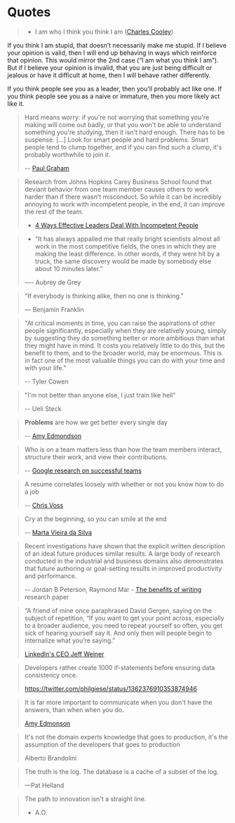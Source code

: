 # Quotes

> - I am who I think you think I am ([Charles Cooley](https://en.wikipedia.org/wiki/Charles_Cooley))

If you think I am stupid, that doesn’t necessarily make me stupid. If I believe your opinion is valid, then I will end up behaving in ways which reinforce that opinion. This would mirror the 2nd case (“I am what you think I am”). But if I believe your opinion is invalid, that you are just being difficult or jealous or have it difficult at home, then I will behave rather differently.

If you think people see you as a leader, then you'll probably act like one.
If you think people see you as a naive or immature, then you more likely act like it.

> Hard means worry: if you're not worrying that something you're making will come out badly, or that you won't be able to understand something you're studying, then it isn't hard enough. There has to be suspense. [...] Look for smart people and hard problems. Smart people tend to clump together, and if you can find such a clump, it's probably worthwhile to join it.
>
> -- [Paul Graham](http://www.paulgraham.com/hs.html?viewfullsite=1)

> Research from Johns Hopkins Carey Business School found that deviant behavior from one team member causes others to work harder than if there wasn’t misconduct. So while it can be incredibly annoying to work with incompetent people, in the end, it can improve the rest of the team.
>
> - [4 Ways Effective Leaders Deal With Incompetent People](https://www.entrepreneur.com/article/283996)

> - “It has always appalled me that really bright scientists almost all work in the most competitive fields, the ones in which they are making the least difference. In other words, if they were hit by a truck, the same discovery would be made by somebody else about 10 minutes later.”
>
> —- Aubrey de Grey

> “If everybody is thinking alike, then no one is thinking.”
>
> — Benjamin Franklin

> "At critical moments in time, you can raise the aspirations of other people significantly, especially when they are relatively young, simply by suggesting they do something better or more ambitious than what they might have in mind. It costs you relatively little to do this, but the benefit to them, and to the broader world, may be enormous. This is in fact one of the most valuable things you can do with your time and with your life."
>
> -- Tyler Cowen

> "I'm not better than anyone else, I just train like hell"
>
> -- Ueli Steck

> **Problems** are how we get better every single day
>
> -- [Amy Edmondson](https://youtu.be/SkFohYhIaSQ?t=468)

> Who is on a team matters less than how the team members interact, structure their work, and view their contributions.
>
> -- [Google research on successful teams](https://rework.withgoogle.com/blog/five-keys-to-a-successful-google-team/)

> A resume correlates loosely with whether or not you know how to do a job
>
> -- [Chris Voss](https://youtu.be/llctqNJr2IU?t=561)

> Cry at the beginning, so you can smile at the end
>
> -- [Marta Vieira da Silva](https://youtu.be/lrT8_jqprgw?t=53)

> Recent investigations have shown that the explicit written description of an ideal future produces similar results. A large body of research conducted in the industrial and business domains also demonstrates that future authoring or goal-setting results in improved productivity and performance.
>
> -- Jordan B Peterson, Raymond Mar - [The benefits of writing](https://selfauthoring.blob.core.windows.net/media/Default/Pdf/WritingBenefits.pdf) research paper

> “A friend of mine once paraphrased David Gergen, saying on the subject of repetition, “If you want to get your point across, especially to a broader audience, you need to repeat yourself so often, you get sick of hearing yourself say it. And only then will people begin to internalize what you’re saying.”
>
> [LinkedIn's CEO Jeff Weiner](https://www.businessinsider.com/linkedin-ceo-jeff-weiner-on-leadership-2014-9?r=DE&IR=T#ixzz3TaXO2Buy)

> Developers rather create 1000 if-statements before ensuring data consistency once.
>
> https://twitter.com/philgiese/status/1362376910353874946

> It is far more important to communicate when you don't have the answers, than when when you do.
>
> [Amy Edmonson](https://www.ted.com/talks/amy_c_edmondson_how_to_lead_in_a_crisis?referrer=playlist-the_way_we_work_season_3)

> It's not the domain experts knowledge that goes to production, it's the assumption of the developers that goes to production
>
> Alberto Brandolini

> The truth is the log. The database is a cache of a subset of the log.
>
> —Pat Helland

> The path to innovation isn't a straight line.
>
> - A.O.
